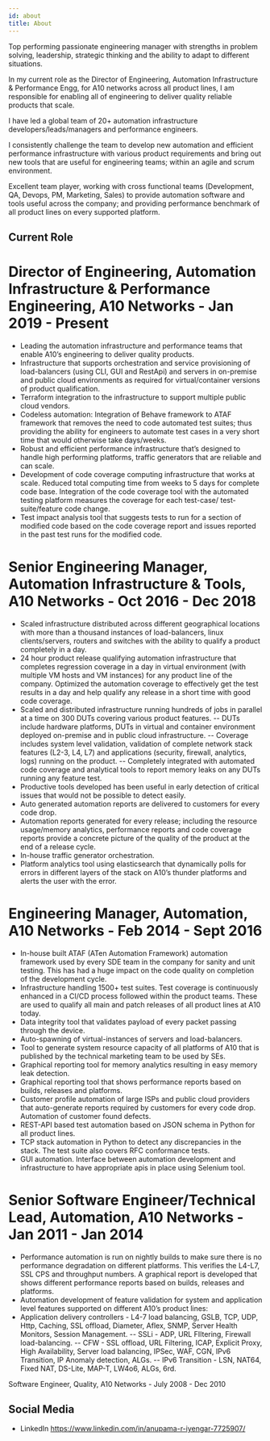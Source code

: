 ```yaml
---
id: about
title: About
---
```


Top performing passionate engineering manager with strengths in problem solving, leadership, strategic thinking and the ability to adapt to different situations.  

In my current role as the Director of Engineering, Automation Infrastructure & Performance Engg, for A10 networks across all product lines, I am responsible for enabling all of engineering to deliver quality reliable products that scale.

I have led a global team of 20+ automation infrastructure developers/leads/managers and performance engineers.

I consistently challenge the team to develop new automation and efficient performance infrastructure with various product requirements and bring out new tools that are useful for engineering teams; within an agile and scrum environment. 

Excellent team player, working with cross functional teams (Development, QA, Devops, PM, Marketing, Sales) to provide automation software and tools useful across the company; and providing performance benchmark of all product lines on every supported platform. 


## Current Role

# Director of Engineering, Automation Infrastructure & Performance Engineering, A10 Networks - Jan 2019 - Present

- Leading the automation infrastructure and performance teams that enable A10’s engineering to deliver quality products. 
- Infrastructure that supports orchestration and service provisioning of load-balancers (using CLI, GUI and RestApi) and servers in on-premise and public cloud environments as required for virtual/container versions of product qualification.
- Terraform integration to the infrastructure to support multiple public cloud vendors.
- Codeless automation: Integration of Behave framework to ATAF framework that removes the need to code automated test suites; thus providing the ability for engineers to automate test cases in a very short time that would otherwise take days/weeks. 
- Robust and efficient performance infrastructure that’s designed to handle high performing platforms, traffic generators that are reliable and can scale. 
- Development of code coverage computing infrastructure that works at scale. Reduced total computing time from weeks to 5 days for complete code base. Integration of the code coverage tool with the automated testing platform measures the coverage for each test-case/ test-suite/feature code change. 
- Test impact analysis tool that suggests tests to run for a section of modified code based on the code coverage report and issues reported in the past test runs for the modified code.

# Senior Engineering Manager, Automation Infrastructure & Tools, A10 Networks - Oct 2016 - Dec 2018

- Scaled infrastructure distributed across different geographical locations with more than a thousand instances of load-balancers, linux clients/servers, routers and switches with the ability to qualify a product completely in a day.
- 24 hour product release qualifying automation infrastructure that completes regression coverage in a day in virtual environment (with multiple VM hosts and VM instances) for any product line of the company. Optimized the automation coverage to effectively get the test results in a day and help qualify any release in a short time with good code coverage. 
- Scaled and distributed infrastructure running hundreds of jobs in parallel at a time on 300 DUTs covering various product features. 
  -- DUTs include hardware platforms, DUTs in virtual and container environment deployed on-premise and in public cloud infrastructure.
  -- Coverage includes system level validation, validation of complete network stack features (L2-3, L4, L7) and applications (security, firewall, analytics, logs) running on the product.
  -- Completely integrated with automated code coverage and analytical tools to report memory leaks on any DUTs running any feature test.
- Productive tools developed has been useful in early detection of critical issues that would not be possible to detect easily.
- Auto generated automation reports are delivered to customers for every code drop.
- Automation reports generated for every release; including the resource usage/memory analytics, performance reports and code coverage reports provide a concrete picture of the quality of the product at the end of a release cycle.
- In-house traffic generator orchestration. 
- Platform analytics tool using elasticsearch that dynamically polls for errors in different layers of the stack on A10’s thunder platforms and alerts the user with the error.

# Engineering Manager, Automation, A10 Networks - Feb 2014 - Sept 2016

- In-house built ATAF (ATen Automation Framework) automation framework used by every SDE team in the company for sanity and unit testing. This has had a huge impact on the code quality on completion of the development cycle.
- Infrastructure handling 1500+ test suites. Test coverage is continuously enhanced in a CI/CD process followed within the product teams. These are used to qualify all main and patch releases of all product lines at A10 today.
- Data integrity tool that validates payload of every packet passing through the device. 
- Auto-spawning of virtual-instances of servers and load-balancers.
- Tool to generate system resource capacity of all platforms of A10 that is published by the technical marketing team to be used by SEs. 
- Graphical reporting tool for memory analytics resulting in easy memory leak detection. 
- Graphical reporting tool that shows performance reports based on builds, releases and platforms.
- Customer profile automation of large ISPs and public cloud providers that auto-generate reports required by customers for every code drop. Automation of customer found defects.
- REST-API based test automation based on JSON schema in Python for all product lines. 
- TCP stack automation in Python to detect any discrepancies in the stack. The test suite also covers RFC conformance tests.
- GUI automation. Interface between automation development and infrastructure to have appropriate apis in place using Selenium tool.


# Senior Software Engineer/Technical Lead, Automation, A10 Networks - Jan 2011 - Jan 2014

- Performance automation is run on nightly builds to make sure there is no performance degradation on different platforms. This verifies the L4-L7, SSL CPS and throughput numbers. A graphical report is developed that shows different performance reports based on builds, releases and platforms.
- Automation development of feature validation for system and application level features supported on different A10’s product lines:
- Application delivery controllers - L4-7 load balancing, GSLB, TCP, UDP, Http, Caching, SSL offload, Diameter, Aflex, SNMP, Server Health Monitors, Session Management.
  -- SSLi - ADP, URL FIltering, Firewall load-balancing.
  -- CFW - SSL offload, URL Filtering, ICAP, Explicit Proxy, High Availability, Server load balancing, IPSec, WAF, CGN, IPv6 Transition, IP Anomaly detection, ALGs.
  -- IPv6 Transition - LSN, NAT64, Fixed NAT, DS-Lite, MAP-T, LW4o6, ALGs, 6rd.


Software Engineer, Quality, A10 Networks - July 2008 - Dec 2010


## Social Media

- LinkedIn
https://www.linkedin.com/in/anupama-r-iyengar-7725907/
